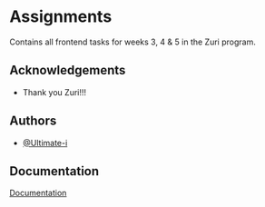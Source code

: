 # Assignments

Contains all frontend tasks for weeks 3, 4 & 5 in the Zuri program.


## Acknowledgements

 - Thank you Zuri!!!

## Authors

- [@Ultimate-i](https://www.github.com/Ultimate-i)


## Documentation

[Documentation](https://linktodocumentation)


